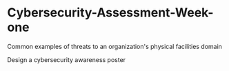 # Cybersecurity-Assessment-Week-one

Common examples of threats to an organization's physical facilities domain

Design a cybersecurity awareness poster 

